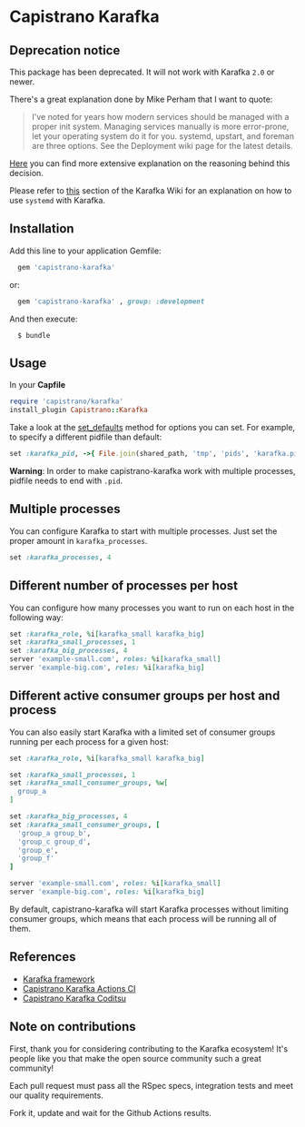 # Capistrano Karafka

## Deprecation notice

This package has been deprecated. It will not work with Karafka `2.0` or newer.

There's a great explanation done by Mike Perham that I want to quote:

> I've noted for years how modern services should be managed with a proper init system. Managing services manually is more error-prone, let your operating system do it for you. systemd, upstart, and foreman are three options. See the Deployment wiki page for the latest details.

[Here](https://www.mikeperham.com/2014/09/22/dont-daemonize-your-daemons/) you can find more extensive explanation on the reasoning behind this decision.

Please refer to [this](https://github.com/karafka/karafka/wiki/Deployment#systemd--capistrano) section of the Karafka Wiki for an explanation on how to use `systemd` with Karafka.

## Installation

Add this line to your application Gemfile:

```ruby
  gem 'capistrano-karafka'
```

or:

```ruby
  gem 'capistrano-karafka' , group: :development
```

And then execute:

```
  $ bundle
```

## Usage

In your **Capfile**

```ruby
require 'capistrano/karafka'
install_plugin Capistrano::Karafka
```

Take a look at the [set_defaults](https://github.com/karafka/capistrano-karafka/blob/master/lib/capistrano/karafka.rb#L16) method for options you can set. For example, to specify a different pidfile than default:

```ruby
set :karafka_pid, ->{ File.join(shared_path, 'tmp', 'pids', 'karafka.pid') }
```

**Warning**: In order to make capistrano-karafka work with multiple processes, pidfile needs to end with ```.pid```.

## Multiple processes

You can configure Karafka to start with multiple processes. Just set the proper amount in ```karafka_processes```.

```ruby
set :karafka_processes, 4
```

## Different number of processes per host

You can configure how many processes you want to run on each host in the following way:

```ruby
set :karafka_role, %i[karafka_small karafka_big]
set :karafka_small_processes, 1
set :karafka_big_processes, 4
server 'example-small.com', roles: %i[karafka_small]
server 'example-big.com', roles: %i[karafka_big]
```

## Different active consumer groups per host and process

You can also easily start Karafka with a limited set of consumer groups running per each process for a given host:

```ruby
set :karafka_role, %i[karafka_small karafka_big]

set :karafka_small_processes, 1
set :karafka_small_consumer_groups, %w[
  group_a
]

set :karafka_big_processes, 4
set :karafka_small_consumer_groups, [
  'group_a group_b',
  'group_c group_d',
  'group_e',
  'group_f'
]

server 'example-small.com', roles: %i[karafka_small]
server 'example-big.com', roles: %i[karafka_big]
```

By default, capistrano-karafka will start Karafka processes without limiting consumer groups, which means that each process will be running all of them.

## References

* [Karafka framework](https://github.com/karafka/karafka)
* [Capistrano Karafka Actions CI](https://github.com/karafka/capistrano-karafka/actions?query=workflow%3Aci)
* [Capistrano Karafka Coditsu](https://app.coditsu.io/karafka/repositories/capistrano-karafka)

## Note on contributions

First, thank you for considering contributing to the Karafka ecosystem! It's people like you that make the open source community such a great community!

Each pull request must pass all the RSpec specs, integration tests and meet our quality requirements.

Fork it, update and wait for the Github Actions results.
